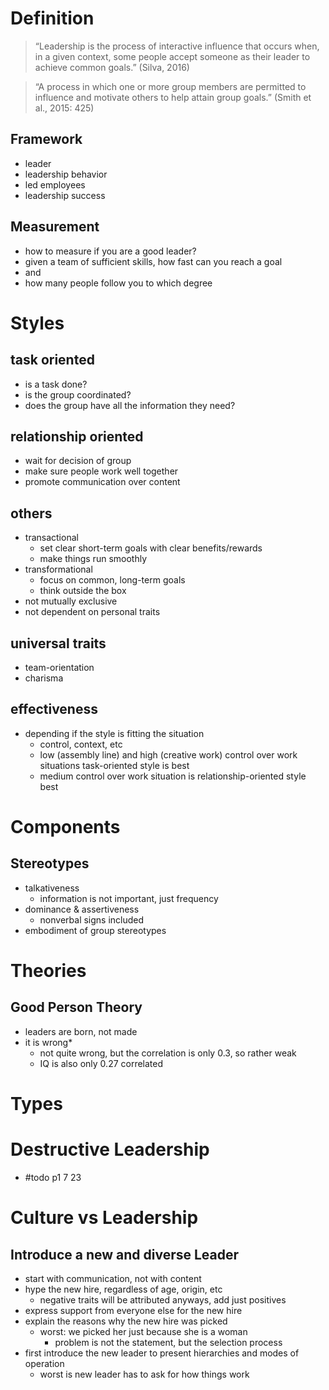 # Definition
> “Leadership is the process of interactive influence that occurs when, in a given context, some people accept someone as their leader to achieve common goals.” (Silva, 2016)

> “A process in which one or more group members are permitted to influence and motivate others to help attain group goals.” (Smith et al., 2015: 425)

## Framework
- leader
- leadership behavior
- led employees
- leadership success

## Measurement
- how to measure if you are a good leader?
- given a team of sufficient skills, how fast can you reach a goal
- and
- how many people follow you to which degree

# Styles
##  task oriented
- is a task done?
- is the group coordinated?
- does the group have all the information they need?

##  relationship oriented
- wait for decision of group
- make sure people work well together
- promote communication over content

## others
- transactional
	- set clear short-term goals with clear benefits/rewards 
	- make things run smoothly
- transformational
	- focus on common, long-term goals
	- think outside the box
- not mutually exclusive
- not dependent on personal traits

## universal traits
- team-orientation
- charisma

## effectiveness
- depending if the style is fitting the situation
	- control, context, etc
	- low (assembly line) and high (creative work) control over work situations task-oriented style is best
	- medium control over work situation is relationship-oriented style best

# Components
## Stereotypes
- talkativeness
	- information is not important, just frequency
- dominance & assertiveness
	- nonverbal signs included
- embodiment of group stereotypes

# Theories
## Good Person Theory
 - leaders are born, not made
 - it is wrong*
	 - not quite wrong, but the correlation is only 0.3, so rather weak
	 - IQ is also only 0.27 correlated

# Types

# Destructive Leadership
- #todo p1 7 23

# Culture vs Leadership
## Introduce a new and diverse Leader
- start with communication, not with content
- hype the new hire, regardless of age, origin, etc
	- negative traits will be attributed anyways, add just positives
- express support from everyone else for the new hire
- explain the reasons why the new hire was picked
	- worst: we picked her just because she is a woman
		- problem is not the statement, but the selection process
- first introduce the new leader to present hierarchies and modes of operation
	- worst is new leader has to ask for how things work

